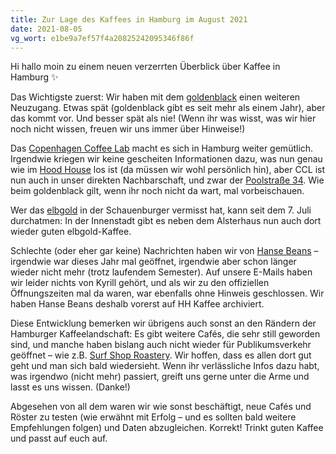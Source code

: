 ```yaml
---
title: Zur Lage des Kaffees in Hamburg im August 2021
date: 2021-08-05
vg_wort: e1be9a7ef57f4a20825242095346f86f
---
```


Hi hallo moin zu einem neuen verzerrten Überblick über Kaffee in Hamburg&nbsp;✨

Das Wichtigste zuerst: Wir haben mit dem [goldenblack](/cafes/goldenblack/) einen weiteren Neuzugang. Etwas spät (goldenblack gibt es seit mehr als einem Jahr), aber das kommt vor. Und besser spät als nie! (Wenn ihr was wisst, was wir hier noch nicht wissen, freuen wir uns immer über Hinweise!)

Das [Copenhagen Coffee Lab](/cafes/copenhagen-coffee-lab/) macht es sich in Hamburg weiter gemütlich. Irgendwie kriegen wir keine gescheiten Informationen dazu, was nun genau wie im [Hood House](https://maps.app.goo.gl/4aL2GdQs63dRwRVR7) los ist (da müssen wir wohl persönlich hin), aber CCL ist nun auch in unser direkten Nachbarschaft, und zwar der [Poolstraße 34](https://www.google.de/maps/place/Poolstra%C3%9Fe%2034,%2020355%20Hamburg). Wie beim goldenblack gilt, wenn ihr noch nicht da wart, mal vorbeischauen.

Wer das [elbgold](/cafes/elbgold/) in der Schauenburger vermisst hat, kann seit dem 7. Juli durchatmen: In der Innenstadt gibt es neben dem Alsterhaus nun auch dort wieder guten elbgold-Kaffee.

Schlechte (oder eher gar keine) Nachrichten haben wir von [Hanse Beans](/cafes/hanse-beans/) – irgendwie war dieses Jahr mal geöffnet, irgendwie aber schon länger wieder nicht mehr (trotz laufendem Semester). Auf unsere E-Mails haben wir leider nichts von Kyrill gehört, und als wir zu den offiziellen Öffnungszeiten mal da waren, war ebenfalls ohne Hinweis geschlossen. Wir haben Hanse Beans deshalb vorerst auf HH Kaffee archiviert.

Diese Entwicklung bemerken wir übrigens auch sonst an den Rändern der Hamburger Kaffeelandschaft: Es gibt weitere Cafés, die sehr still geworden sind, und manche haben bislang auch nicht wieder für Publikumsverkehr geöffnet – wie z.B. [Surf Shop Roastery](/cafes/surf-shop-roastery/). Wir hoffen, dass es allen dort gut geht und man sich bald wiedersieht. Wenn ihr verlässliche Infos dazu habt, was irgendwo (nicht mehr) passiert, greift uns gerne unter die Arme und lasst es uns wissen. (Danke!)

Abgesehen von all dem waren wir wie sonst beschäftigt, neue Cafés und Röster zu testen (wie erwähnt mit Erfolg – und es sollten bald weitere Empfehlungen folgen) und Daten abzugleichen. Korrekt! Trinkt guten Kaffee und passt auf euch auf.